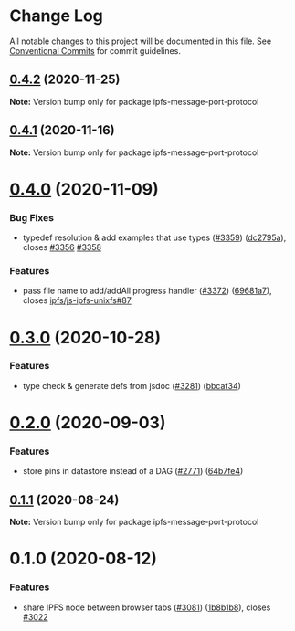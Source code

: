 # Change Log

All notable changes to this project will be documented in this file.
See [Conventional Commits](https://conventionalcommits.org) for commit guidelines.

## [0.4.2](https://github.com/ipfs/js-ipfs/compare/ipfs-message-port-protocol@0.4.1...ipfs-message-port-protocol@0.4.2) (2020-11-25)

**Note:** Version bump only for package ipfs-message-port-protocol





## [0.4.1](https://github.com/ipfs/js-ipfs/compare/ipfs-message-port-protocol@0.4.0...ipfs-message-port-protocol@0.4.1) (2020-11-16)

**Note:** Version bump only for package ipfs-message-port-protocol





# [0.4.0](https://github.com/ipfs/js-ipfs/compare/ipfs-message-port-protocol@0.3.0...ipfs-message-port-protocol@0.4.0) (2020-11-09)


### Bug Fixes

* typedef resolution & add examples that use types ([#3359](https://github.com/ipfs/js-ipfs/issues/3359)) ([dc2795a](https://github.com/ipfs/js-ipfs/commit/dc2795a4f3b515683d09967ce611bf87d5e67f86)), closes [#3356](https://github.com/ipfs/js-ipfs/issues/3356) [#3358](https://github.com/ipfs/js-ipfs/issues/3358)


### Features

* pass file name to add/addAll progress handler ([#3372](https://github.com/ipfs/js-ipfs/issues/3372)) ([69681a7](https://github.com/ipfs/js-ipfs/commit/69681a7d7a8434c11f6f10e370e324f5a3d31042)), closes [ipfs/js-ipfs-unixfs#87](https://github.com/ipfs/js-ipfs-unixfs/issues/87)





# [0.3.0](https://github.com/ipfs/js-ipfs/compare/ipfs-message-port-protocol@0.2.0...ipfs-message-port-protocol@0.3.0) (2020-10-28)


### Features

* type check & generate defs from jsdoc ([#3281](https://github.com/ipfs/js-ipfs/issues/3281)) ([bbcaf34](https://github.com/ipfs/js-ipfs/commit/bbcaf34111251b142273a5675f4754ff68bd9fa0))





# [0.2.0](https://github.com/ipfs/js-ipfs/compare/ipfs-message-port-protocol@0.1.1...ipfs-message-port-protocol@0.2.0) (2020-09-03)


### Features

* store pins in datastore instead of a DAG ([#2771](https://github.com/ipfs/js-ipfs/issues/2771)) ([64b7fe4](https://github.com/ipfs/js-ipfs/commit/64b7fe41738cbe96d5a9075f0c01156c6f889c40))





## [0.1.1](https://github.com/ipfs/js-ipfs/compare/ipfs-message-port-protocol@0.1.0...ipfs-message-port-protocol@0.1.1) (2020-08-24)

**Note:** Version bump only for package ipfs-message-port-protocol





# 0.1.0 (2020-08-12)


### Features

* share IPFS node between browser tabs ([#3081](https://github.com/ipfs/js-ipfs/issues/3081)) ([1b8b1b8](https://github.com/ipfs/js-ipfs/commit/1b8b1b822a252498889c54972a1f57e1fedc39d0)), closes [#3022](https://github.com/ipfs/js-ipfs/issues/3022)
